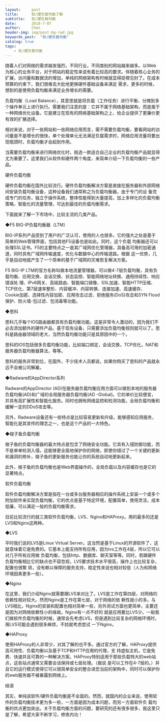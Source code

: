 ```yaml
---
layout:     post
title:      软/硬负载均衡了解
subtitle:   软/硬负载均衡
date:       2018-7-07
author:     Chen
header-img: img/post-bg-rwd.jpg
keywords_post:  "软/硬负载均衡"
catalog: true
tags:
    - 软/硬负载均衡
---
```





随着人们对网络的需求越发强烈，不同行业，不同类别的网站越来越多。以Web为核心的业务平台，对于网站的稳定性来说有着比较高的要求。伴随着核心业务的扩展，访问量和数据流的增加，单纯的网络架构有时候就显得捉襟见肘了。在成本预算的约束下，我们很难去大批地更换硬件基础设备来满足 需求，更多的时候，想到的是使用负载均衡来满足业务增长的需要。

负载均衡（Load Balance），其意思就是将负载（工作任务）进行平衡、分摊到多个操作单元上进行执行。需要我们注意的是：它并不属于网络基础架构，而是属于一种网络优化设备。它是建立在现有的网络基础架构之上，给企业提供了更廉价更有效的扩展选择。

相对来说，对于一些网站和一些网络应用而言，需不需要负载均衡，要看网站的访问量是不是增长的很快，单个处理单元无法满足负载需求时，网络应用流量将要出现瓶颈时，负载均衡才会起到作用。

当需要负载均衡来进行网络优化时，挑选一款适合自己企业的负载均衡产品就显得尤为重要了。这里我们从软件和硬件两个角度，来简单介绍一下负载均衡的一些产品。

硬件负载均衡

硬件负载均衡在国外比较流行。硬件负载均衡解决方案是直接在服务器和外部网络间安装负载均衡设备，这种设备我们通常称之为负载均衡器，由于专门的设 备完成专门的任务，独立于操作系统，整体性能得到大量提高，加上多样化的负载均衡策略，智能化的流量管理，可达到最佳的负载均衡需求。

下面就来了解一下市场中，比较主流的几类产品。

◆F5 BIG-IP负载均衡器（LTM）

BIG-IP系列产品受到了用户的广泛认可，使用的人也很多。它的强大之处是基于简单的Web管理界面，包括其他F5设备也是如此。同时，这个负载 均衡器还可以处理SSL证书。F5的主要特点之一是其广域网优化管理器，具备高可用的加密通道，同时具有广域网传输速度，优化与数据中心的传输道路。根据 这一优势，几乎是自动地就产生了一个简单的基于广域网的灾难恢复解决方案。

F5 BIG-IP LTM的官方名称叫做本地流量管理器，可以做4-7层负载均衡，具有负载均衡、应用交换、会话交换、状态监控、智能网络地址转换、通用持续性、响应错误处 理、IPv6网关、高级路由、智能端口镜像、SSL加速、智能HTTP压缩、TCP优化、第7层速率整形、内容缓冲、内容转换、连接加速、高速缓存、 Cookie加密、选择性内容加密、应用攻击过滤、拒绝服务(DoS)攻击和SYN Flood保护、防火墙-包过滤、包消毒等功能。

◆思科

思科几乎每个IOS路由器都具有负载均衡功能。这是非常令人激动的，因为我们不必去添加额外的硬件产品，基于现有设备，只需要添加负载均衡规则就可以了。思科是路由器领域的老大，当然负载均衡功能只是其原因中的一个。

思科的IOS包括很多负载均衡功能，比如端口绑定，会话交换，TCP优化，NAT和服务器负载均衡器算法，等等。

思科的服务非常到位，在国外，不少技术人员都说，如果你购买了思科的产品就永远不会被公司解雇。

◆Radware的AppDirector系列

Radware的AppDirector (AD)在服务器负载均衡应用方面可以做到本地的服务器负载均衡(AD)和广域的全局服务器负载均衡(AD -Global)。它的单价比较便宜，并具有高扩展性和智能化服务。同时也拥有网络监控和检测功能，全局负载均衡和缓解一定的DDoS攻击等。

另外，Radware设备还有一些特点是比较容易更新和升级，能够感知应用服务，智能化是其宣传的理念之一，也是这个产品的一大特色。

◆梭子鱼负载均衡

梭子鱼的负载均衡器的最大特点是包含了网络安全功能。它具有入侵防御功能，而不是单单检测入侵。这能够更全面地保护你的网络，即使你错过了一个关键的更新和漏洞的修补，梭子鱼的更新服务也能让你的系统自动地更新起来。

此外，梭子鱼的负载均衡也是Web界面操作的，全局负载以及内容缓存也是它的显著特点。

软件负载均衡

软件负载均衡解决方案是指在一台或多台服务器相应的操作系统上安装一个或多个附加软件来实现负载均衡，它的优点是基于特定环境，配置简单，使用灵活，成本低廉，可以满足一般的负载均衡需求。

目前比较流行的就三类软件负载均衡，LVS、Nginx和HAProxy。用的最多的还是LVS和Nginx这两种。

◆LVS

平时我们说的LVS是Linux Virtual Server。这当然是基于Linux的开源软件了，这就意味着它是免费的。它基本上能支持所有应用，因为lvs工作在4层，所以它可以对几乎所有应用做 负载均衡，包括http、数据库、聊天室等等。同时，若跟硬件负载均衡相比它的缺点也不容忽视，LVS要求技术水平很高，操作上也比较复杂，配置也很繁 琐，没有赖以保障的服务支持，稳定性来说也相对较低（人为和网络环境因素更多一些）。

◆Nginx

在这里，我们介绍Nginx就需要跟LVS来对比了。LVS是工作在第四层，对网络的依赖性相对较大。然而Nginx是工作在第七层，对于网络的依 赖性就小的多。与LVS相比，Nginx的安装和配置也相对简单一些，另外测试方面也更简单，主要还是因为对网络依赖性小的缘故。Nginx有一点不好的 就是应用要比LVS少。一般我们做软件负载均衡的时候，通常会先考虑LVS，但是遇到比较复杂的网络环境时，用LVS可能会遇到很多麻烦，不妨就考虑尝试 一下Nginx。

◆HAProxy

使用HAProxy的人非常少，对其了解的也不多。通过官方的了解，HAProxy提供高可用性、负载均衡以及基于TCP和HTTP应用的代理，支 持虚拟主机，它是免费、快速并且可靠的一种解决方案。HAProxy特别适用于那些负载特大的web站点，这些站点通常又需要会话保持或七层处理。（据说 是可以工作在4-7层的。）并且它的运行模式使得它可以很简单安全的整合进您当前的架构中，同时可以保护你的web服务器不被暴露到网络上。

结语

其实，单纯说软件/硬件负载均衡是不全面的。然而，就国内的企业来说，使用软件的负载均衡技术更为多一些，一方面是因为成本问题，而另一方面软件负 载均衡的优点更加突出。关于负载均衡方面的问题，要研究的还有很多很多，我这里只是了解，希望大家不断学习，修炼内功！
